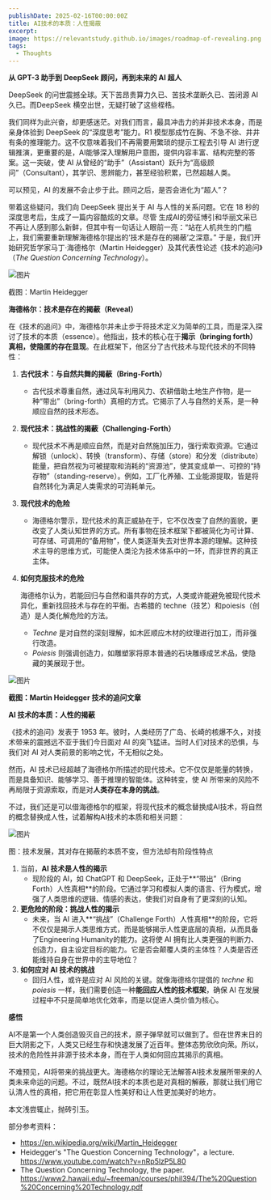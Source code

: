 ```yaml
---
publishDate: 2025-02-16T00:00:00Z
title: AI技术的本质：人性揭蔽
excerpt: 
image: https://relevantstudy.github.io/images/roadmap-of-revealing.png
tags:
  - Thoughts
---
```


**从 GPT-3 助手到 DeepSeek 顾问，再到未来的 AI 超人**

DeepSeek 的问世震撼全球。天下苦昂贵算力久已、苦技术垄断久已、苦闭源 AI久已。而DeepSeek 横空出世，无疑打破了这些桎梏。

我们同样为此兴奋，却更感迷茫。对我们而言，最具冲击力的并非技术本身，而是亲身体验到 DeepSeek 的“深度思考”能力。R1 模型那成竹在胸、不急不徐、井井有条的推理能力。这不仅意味着我们不再需要用繁琐的提示工程去引导 AI 进行逻辑推演，更重要的是，AI能够深入理解用户意图，提供内容丰富、结构完整的答案。这一突破，使 AI 从曾经的“助手”（Assistant）跃升为“高级顾问”（Consultant），其学识、思辨能力，甚至经验积累，已然超越人类。

可以预见，AI 的发展不会止步于此。顾问之后，是否会进化为“超人”？

带着这些疑问，我们向 DeepSeek 提出关于 AI 与人性的关系问题。它在 18 秒的深度思考后，生成了一篇内容酷炫的文章。尽管 生成AI的旁征博引和华丽文采已不再让人感到那么新鲜，但其中有一句话让人眼前一亮：“站在人机共生的门槛上，我们需要重新理解海德格尔提出的‘技术是存在的揭蔽’之深意。” 于是，我们开始研究哲学家马丁·海德格尔（Martin Heidegger）及其代表性论述《技术的追问》（*The Question Concerning Technology*）。

![图片](https://relevantstudy.github.io/images/heidegger.jpg)

截图：Martin Heidegger

**海德格尔：技术是存在的揭蔽（Reveal）**

在《技术的追问》中，海德格尔并未止步于将技术定义为简单的工具，而是深入探讨了技术的本质（essence）。他指出，技术的核心在于**揭示（bringing forth）真相，使隐匿的存在显现**。在此框架下，他区分了古代技术与现代技术的不同特性：

1. **古代技术：与自然共舞的揭蔽（Bring-Forth）**

   - 古代技术尊重自然，通过风车利用风力、农耕借助土地生产作物，是一种“带出”（bring-forth）真相的方式。它揭示了人与自然的关系，是一种顺应自然的技术形态。

2. **现代技术：挑战性的揭蔽（Challenging-Forth）**

   - 现代技术不再是顺应自然，而是对自然施加压力，强行索取资源。它通过解锁（unlock）、转换（transform）、存储（store）和分发（distribute）能量，把自然视为可被提取和消耗的“资源池”，使其变成单一、可控的“持存物”（standing-reserve）。例如，工厂化养殖、工业能源提取，皆是将自然转化为满足人类需求的可消耗单元。

3. **现代技术的危险**

   - 海德格尔警示，现代技术的真正威胁在于，它不仅改变了自然的面貌，更改变了人类认知世界的方式。所有事物在技术框架下都被简化为可计算、可存储、可调用的“备用物”，使人类逐渐失去对世界本源的理解。这种技术主导的思维方式，可能使人类沦为技术体系中的一环，而非世界的真正主体。

4. **如何克服技术的危险**

   海德格尔认为，若能回归与自然和谐共存的方式，人类或许能避免被现代技术异化，重新找回技术与存在的平衡。古希腊的 techne（技艺）和poiesis（创造）是人类化解危险的方法。

   - *Techne* 是对自然的深刻理解，如木匠顺应木材的纹理进行加工，而非强行改造。
   - *Poiesis* 则强调创造力，如雕塑家将原本普通的石块雕琢成艺术品，使隐藏的美展现于世。

![图片](https://relevantstudy.github.io/images/question-concerning-technology-paper.png)

**截图：Martin Heidegger 技术的追问文章**

**AI 技术的本质：人性的揭蔽**

《技术的追问》发表于 1953 年。彼时，人类经历了广岛、长崎的核爆不久，对技术带来的震撼远不亚于我们今日面对 AI 的突飞猛进。当时人们对技术的恐惧，与我们对 AI 对人类前景的影响之忧，不无相似之处。

然而，AI 技术已经超越了海德格尔所描述的现代技术。它不仅仅是能量的转换，而是具备知识、能够学习、善于推理的智能体。这种转变，使 AI 所带来的风险不再局限于资源索取，而是对**人类存在本身的挑战**。

不过，我们还是可以借海德格尔的框架，将现代技术的概念替换成AI技术，将自然的概念替换成人性，试着解构AI技术的本质和相关问题：

![图片](https://relevantstudy.github.io/images/roadmap-of-revealing.png)

图：技术发展，其对存在揭蔽的本质不变，但方法却有阶段性特点

1. 当前，**AI 技术是人性的揭示**
   - 现阶段的 AI，如 ChatGPT 和 DeepSeek，正处于**“带出”（Bring Forth）人性真相**的阶段。它通过学习和模拟人类的语言、行为模式，增强了人类思维的逻辑、情感的表达，使我们对自身有了更深刻的认知。
2. **更危险的阶段：挑战人性的揭示**
   - 未来，当 AI 进入**“挑战”（Challenge Forth）人性真相**的阶段，它将不仅仅是揭示人类思维方式，而是能够揭示人性更底层的真相，从而具备了Engineering Humanity的能力。这将使 AI 拥有比人类更强的判断力、创造力，自主设定目标的能力。它是否会颠覆人类的主体性？人类是否还能维持自身在世界中的主导地位？
3. **如何应对 AI 技术的挑战**
   - 回归人性，或许是应对 AI 风险的关键。就像海德格尔提倡的 *techne* 和 *poiesis* 一样，我们需要创造一种**能回应人性的技术框架**，确保 AI 在发展过程中不只是简单地优化效率，而是以促进人类价值为核心。

**感悟**

AI不是第一个人类创造毁灭自己的技术，原子弹早就可以做到了。但在世界末日的巨大阴影之下，人类又已经生存和快速发展了近百年。整体态势欣欣向荣。所以，技术的危险性并非源于技术本身，而在于人类如何回应其揭示的真相。

不难预见，AI将带来的挑战更大。海德格尔的理论无法解答AI技术发展所带来的人类未来命运的问题。不过，既然AI技术的本质也是对真相的解蔽，那就让我们用它认清人性的真相，把它用在彰显人性美好和让人性更加美好的地方。

本文浅尝辄止，抛砖引玉。

部分参考资料：

- https://en.wikipedia.org/wiki/Martin_Heidegger
- Heidegger's "The Question Concerning Technology"，a lecture. https://www.youtube.com/watch?v=nRp5lzP5L80
- The Question Concerning Technology, the paper. https://www2.hawaii.edu/~freeman/courses/phil394/The%20Question%20Concerning%20Technology.pdf